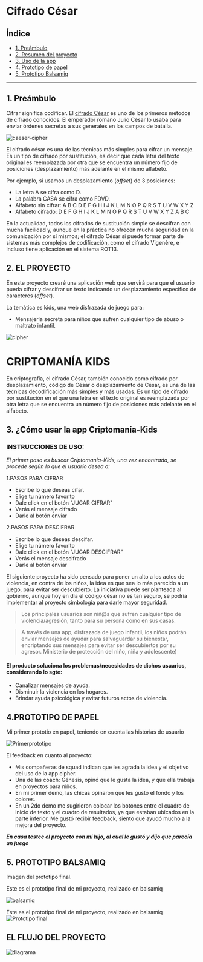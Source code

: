 # Cifrado César

## Índice

* [1. Preámbulo](#1-preámbulo)
* [2. Resumen del proyecto](#2-resumen-del-proyecto)
* [3. Uso de la app](#3-Uso-de-la-App)
* [4. Prototipo de papel](#4-Prototipo-de-papel)
* [5. Prototipo Balsamiq](#5-Prototipo-Balsamiq)

***

## 1. Preámbulo

Cifrar significa codificar. El [cifrado César](https://en.wikipedia.org/wiki/Caesar_cipher)
es uno de los primeros métodos de cifrado conocidos. El emperador romano Julio
César lo usaba para enviar órdenes secretas a sus generales en los campos de
batalla.

![caeser-cipher](https://upload.wikimedia.org/wikipedia/commons/thumb/2/2b/Caesar3.svg/2000px-Caesar3.svg.png)

El cifrado césar es una de las técnicas más simples para cifrar un mensaje. Es
un tipo de cifrado por sustitución, es decir que cada letra del texto original
es reemplazada por otra que se encuentra un número fijo de posiciones
(desplazamiento) más adelante en el mismo alfabeto.

Por ejemplo, si usamos un desplazamiento (_offset_) de 3 posiciones:

* La letra A se cifra como D.
* La palabra CASA se cifra como FDVD.
* Alfabeto sin cifrar: A B C D E F G H I J K L M N O P Q R S T U V W X Y Z
* Alfabeto cifrado: D E F G H I J K L M N O P Q R S T U V W X Y Z A B C

En la actualidad, todos los cifrados de sustitución simple se descifran con
mucha facilidad y, aunque en la práctica no ofrecen mucha seguridad en la
comunicación por sí mismos; el cifrado César sí puede formar parte de sistemas
más complejos de codificación, como el cifrado Vigenère, e incluso tiene
aplicación en el sistema ROT13.

## 2. EL PROYECTO

En este proyecto crearé una aplicación
web que servirá para que el usuario pueda cifrar y descifrar un texto indicando
un desplazamiento específico de caracteres (_offset_).

La temática es kids, una web disfrazada de juego para: 

* Mensajería secreta para niños que sufren cualquier tipo de abuso o maltrato infantil.

![cipher](https://user-images.githubusercontent.com/68177371/99621658-7665aa80-29f6-11eb-8adc-e193328c5ecf.jpeg)

# CRIPTOMANÍA KIDS

En criptografía, el cifrado César, también conocido como cifrado por desplazamiento, código de César o desplazamiento de César, es una de las técnicas decodificación más simples y más usadas. Es un tipo de cifrado por sustitución en el que una letra en el texto original es reemplazada por otra letra que se encuentra un número fijo de posiciones más adelante en el alfabeto.

## 3. ¿Cómo usar la app Criptomanía-Kids

### INSTRUCCIONES DE USO:

*El primer paso es buscar Criptomanía-Kids, una vez encontrada, se procede según lo que el usuario desea a:*

1.PASOS PARA CIFRAR
- Escribe lo que deseas cifar.
- Elige tu número favorito
- Dale click en el botón "JUGAR CIFRAR"
- Verás el mensaje cifrado
- Darle al botón enviar

2.PASOS PARA DESCIFRAR
- Escribe lo que deseas descifar.
- Elige tu número favorito
- Dale click en el botón "JUGAR DESCIFRAR"
- Verás el mensaje descifrado
- Darle al botón enviar
  

El siguiente proyecto ha sido pensado para poner un alto a los actos de violencia, en contra de los niños, la 
idea es que sea lo más parecido a un juego, para evitar ser descubierto. La iniciativa puede ser planteada al 
gobierno, aunque hoy en día el código césar no es tan seguro, se podría implementar al proyecto símbología para 
darle mayor seguridad.

>Los principales usuarios son niñ@s que sufren cualquier tipo de violencia/agresión, tanto para su persona como en sus casas.

>A través de una app, disfrazada de juego infantil, los niños podrán enviar mensajes de ayudar para salvaguardar su bienestar, 
encriptando sus mensajes para evitar ser descubiertos por su agresor.
Ministerio de protección del niño, niña y adolescente)

#### El producto soluciona los problemas/necesidades de dichos usuarios, considerando lo sgte:
- Canalizar mensajes de ayuda.
- Disminuir la violencia en los hogares.
- Brindar ayuda psicológica y evitar futuros actos de violencia.

## 4.PROTOTIPO DE PAPEL
Mi primer prototio en papel, teniendo en cuenta las historias de usuario

![Primerprototipo](https://user-images.githubusercontent.com/68177371/99622018-4a96f480-29f7-11eb-85a3-8c925890ec77.jpeg)


El feedback en cuanto al proyecto: 
* Mis compañeras de squad indican que les agrada la idea y el objetivo del uso de la app cipher.
* Una de las coach: Génesis, opinó que le gusta la idea, y que ella trabaja en proyectos para niños.
* En mi primer demo, las chicas opinaron que les gustó el fondo y los colores.
* En un 2do demo me sugirieron colocar los botones entre el cuadro de inicio de texto y el cuadro de resultados, ya que estaban ubicados en la parte inferior.
Me gustó recibir feedback, siento que ayudó mucho a la mejora del proyecto. 

***En casa testee el proyecto con mi hijo, al cual le gustó y dijo que parecía un juego***

## 5. PROTOTIPO BALSAMIQ

Imagen del prototipo final.
  
Este es el prototipo final de mi proyecto, realizado en balsamiq

![balsamiq](https://user-images.githubusercontent.com/68177371/99621870-ed02a800-29f6-11eb-91b4-1361e5f6d4b1.jpeg)

Este es el prototipo final de mi proyecto, realizado en balsamiq
![Prototipo final](Imagen/balsamiq.png)

## EL FLUJO DEL PROYECTO
![diagrama](https://user-images.githubusercontent.com/68177371/99622451-2d165a80-29f8-11eb-8ede-98b127792bcb.jpeg)

